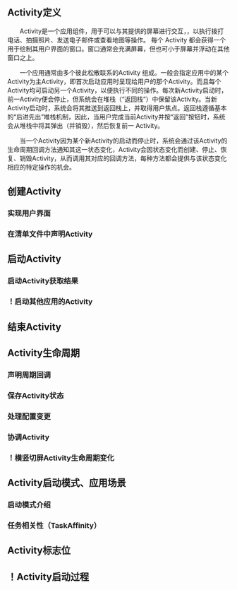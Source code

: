 
## Activity定义
&emsp;&emsp;Activity是一个应用组件，用于可以与其提供的屏幕进行交互，，以执行拨打电话、拍摄照片、发送电子邮件或查看地图等操作。 每个 Activity 都会获得一个用于绘制其用户界面的窗口。窗口通常会充满屏幕，但也可小于屏幕并浮动在其他窗口之上。

&emsp;&emsp;一个应用通常由多个彼此松散联系的Activity 组成。一般会指定应用中的某个Activity为主Activity，即首次启动应用时呈现给用户的那个Activity。而且每个Activity均可启动另一个Activity，以便执行不同的操作。每次新Activity启动时，前一Activity便会停止，但系统会在堆栈（“返回栈”）中保留该Activity。当新Activity启动时，系统会将其推送到返回栈上，并取得用户焦点。返回栈遵循基本的“后进先出”堆栈机制，因此，当用户完成当前Activity并按“返回”按钮时，系统会从堆栈中将其弹出（并销毁），然后恢复前一 Activity。

&emsp;&emsp;当一个Activity因为某个新Activity的启动而停止时，系统会通过该Activity的生命周期回调方法通知其这一状态变化，Activity会因状态变化而创建、停止、恢复、销毁Activity，从而调用其对应的回调方法，每种方法都会提供与该状态变化相应的特定操作的机会。

## 创建Activity
### 实现用户界面
### 在清单文件中声明Activity
## 启动Activity
### 启动Activity获取结果
### ！启动其他应用的Activity
## 结束Activity
## Activity生命周期
### 声明周期回调
### 保存Activity状态
### 处理配置变更
### 协调Activity
### ！横竖切屏Activity生命周期变化
## Activity启动模式、应用场景
### 启动模式介绍
### 任务相关性（TaskAffinity）
## Activity标志位

## ！Activity启动过程